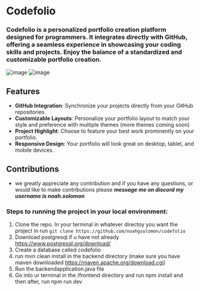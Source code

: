 # Codefolio

### Codefolio is a personalized portfolio creation platform designed for programmers. It integrates directly with GitHub, offering a seamless experience in showcasing your coding skills and projects. Enjoy the balance of a standardized and customizable portfolio creation.

![image](https://github.com/noahgsolomon/Codefolio/assets/111200060/0697c6d1-7365-4643-9467-5fc4d32aaff3)
![image](https://github.com/noahgsolomon/Codefolio/assets/111200060/18c98798-6b45-4f34-9320-ea40671ccf35)

## Features

- **GitHub Integration**: Synchronize your projects directly from your GitHub repositories. 
- **Customizable Layouts**: Personalize your portfolio layout to match your style and preference with multiple themes (more themes coming soon)
- **Project Highlight**: Choose to feature your best work prominently on your portfolio.
- **Responsive Design**: Your portfolio will look great on desktop, tablet, and mobile devices.

## Contributions

- we greatly appreciate any contribution and if you have any questions, or would like to make contributions please ***message me on discord my username is noah.solomon***
### Steps to running the project in your local environment:
1. Clone the repo. In your terminal in whatever directoy you want the project in run ```git clone https://github.com/noahgsolomon/codefolio```
2. Download postgresql if u have not already https://www.postgresql.org/download/
3. Create a database called codefolio
4. run mvn clean install in the backend directory (make sure you have maven downloaded https://maven.apache.org/download.cgi)
5. Run the backendapplication.java file
6. Go into ur terminal in the /frontend directory and run npm install and then after, run npm run dev

